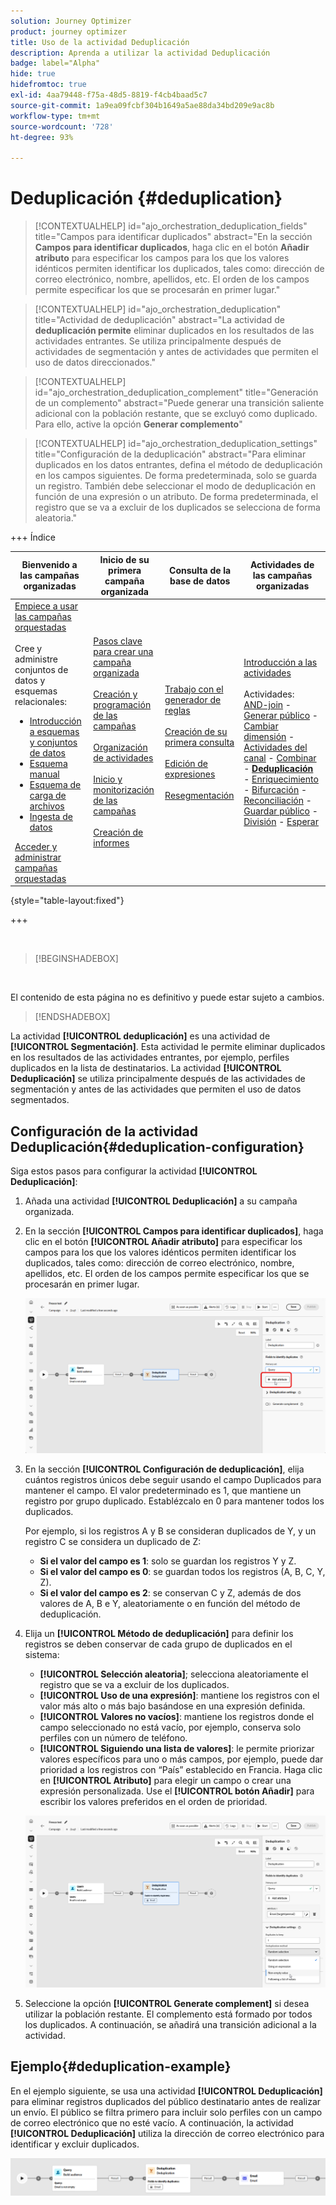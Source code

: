 ```yaml
---
solution: Journey Optimizer
product: journey optimizer
title: Uso de la actividad Deduplicación
description: Aprenda a utilizar la actividad Deduplicación
badge: label="Alpha"
hide: true
hidefromtoc: true
exl-id: 4aa79448-f75a-48d5-8819-f4cb4baad5c7
source-git-commit: 1a9ea09fcbf304b1649a5ae88da34bd209e9ac8b
workflow-type: tm+mt
source-wordcount: '728'
ht-degree: 93%

---
```


# Deduplicación {#deduplication}

>[!CONTEXTUALHELP]
>id="ajo_orchestration_deduplication_fields"
>title="Campos para identificar duplicados"
>abstract="En la sección **Campos para identificar duplicados**, haga clic en el botón **Añadir atributo** para especificar los campos para los que los valores idénticos permiten identificar los duplicados, tales como: dirección de correo electrónico, nombre, apellidos, etc. El orden de los campos permite especificar los que se procesarán en primer lugar."

>[!CONTEXTUALHELP]
>id="ajo_orchestration_deduplication"
>title="Actividad de deduplicación"
>abstract="La actividad de **deduplicación permite** eliminar duplicados en los resultados de las actividades entrantes. Se utiliza principalmente después de actividades de segmentación y antes de actividades que permiten el uso de datos direccionados."

>[!CONTEXTUALHELP]
>id="ajo_orchestration_deduplication_complement"
>title="Generación de un complemento"
>abstract="Puede generar una transición saliente adicional con la población restante, que se excluyó como duplicado. Para ello, active la opción **Generar complemento**"

>[!CONTEXTUALHELP]
>id="ajo_orchestration_deduplication_settings"
>title="Configuración de la deduplicación"
>abstract="Para eliminar duplicados en los datos entrantes, defina el método de deduplicación en los campos siguientes. De forma predeterminada, solo se guarda un registro. También debe seleccionar el modo de deduplicación en función de una expresión o un atributo. De forma predeterminada, el registro que se va a excluir de los duplicados se selecciona de forma aleatoria."


+++ Índice

| Bienvenido a las campañas organizadas | Inicio de su primera campaña organizada | Consulta de la base de datos | Actividades de las campañas organizadas |
|---|---|---|---|
| [Empiece a usar las campañas orquestadas](../gs-orchestrated-campaigns.md)<br/><br/>Cree y administre conjuntos de datos y esquemas relacionales:</br> <ul><li>[Introducción a esquemas y conjuntos de datos](../gs-schemas.md)</li><li>[Esquema manual](../manual-schema.md)</li><li>[Esquema de carga de archivos](../file-upload-schema.md)</li><li>[Ingesta de datos](../ingest-data.md)</li></ul>[Acceder y administrar campañas orquestadas](../access-manage-orchestrated-campaigns.md) | [Pasos clave para crear una campaña organizada](../gs-campaign-creation.md)<br/><br/>[Creación y programación de las campañas](../create-orchestrated-campaign.md)<br/><br/>[Organización de actividades](../orchestrate-activities.md)<br/><br/>[Inicio y monitorización de las campañas](../start-monitor-campaigns.md)<br/><br/>[Creación de informes](../reporting-campaigns.md) | [Trabajo con el generador de reglas](../orchestrated-rule-builder.md)<br/><br/>[Creación de su primera consulta](../build-query.md)<br/><br/>[Edición de expresiones](../edit-expressions.md)<br/><br/>[Resegmentación](../retarget.md) | [Introducción a las actividades](about-activities.md)<br/><br/>Actividades:<br/>[AND-join](and-join.md) - [Generar público](build-audience.md) - [Cambiar dimensión](change-dimension.md) - [Actividades del canal](channels.md) - [Combinar](combine.md) - <b>[Deduplicación](deduplication.md)</b> - [Enriquecimiento](enrichment.md) - [Bifurcación](fork.md) - [Reconciliación](reconciliation.md) - [Guardar público](save-audience.md) - [División](split.md) - [Esperar](wait.md) |

{style="table-layout:fixed"}

+++

<br/>

>[!BEGINSHADEBOX]

</br>

El contenido de esta página no es definitivo y puede estar sujeto a cambios.

>[!ENDSHADEBOX]

La actividad **[!UICONTROL deduplicación]** es una actividad de **[!UICONTROL Segmentación]**. Esta actividad le permite eliminar duplicados en los resultados de las actividades entrantes, por ejemplo, perfiles duplicados en la lista de destinatarios. La actividad **[!UICONTROL Deduplicación]** se utiliza principalmente después de las actividades de segmentación y antes de las actividades que permiten el uso de datos segmentados.

## Configuración de la actividad Deduplicación{#deduplication-configuration}

Siga estos pasos para configurar la actividad **[!UICONTROL Deduplicación]**:


1. Añada una actividad **[!UICONTROL Deduplicación]** a su campaña organizada.

1. En la sección **[!UICONTROL Campos para identificar duplicados]**, haga clic en el botón **[!UICONTROL Añadir atributo]** para especificar los campos para los que los valores idénticos permiten identificar los duplicados, tales como: dirección de correo electrónico, nombre, apellidos, etc. El orden de los campos permite especificar los que se procesarán en primer lugar.

   ![](../assets/deduplication-1.png)

1. En la sección **[!UICONTROL Configuración de deduplicación]**, elija cuántos registros únicos debe seguir usando el campo Duplicados para mantener el campo. El valor predeterminado es 1, que mantiene un registro por grupo duplicado. Establézcalo en 0 para mantener todos los duplicados.

   Por ejemplo, si los registros A y B se consideran duplicados de Y, y un registro C se considera un duplicado de Z:

   * **Si el valor del campo es 1**: solo se guardan los registros Y y Z.
   * **Si el valor del campo es 0**: se guardan todos los registros (A, B, C, Y, Z).
   * **Si el valor del campo es 2**: se conservan C y Z, además de dos valores de A, B e Y, aleatoriamente o en función del método de deduplicación.

1. Elija un **[!UICONTROL Método de deduplicación]** para definir los registros se deben conservar de cada grupo de duplicados en el sistema:

   * **[!UICONTROL Selección aleatoria]**; selecciona aleatoriamente el registro que se va a excluir de los duplicados.
   * **[!UICONTROL Uso de una expresión]**: mantiene los registros con el valor más alto o más bajo basándose en una expresión definida.
   * **[!UICONTROL Valores no vacíos]**: mantiene los registros donde el campo seleccionado no está vacío, por ejemplo, conserva solo perfiles con un número de teléfono.
   * **[!UICONTROL Siguiendo una lista de valores]**: le permite priorizar valores específicos para uno o más campos, por ejemplo, puede dar prioridad a los registros con “País” establecido en Francia. Haga clic en **[!UICONTROL Atributo]** para elegir un campo o crear una expresión personalizada. Use el **[!UICONTROL botón Añadir]** para escribir los valores preferidos en el orden de prioridad.

   ![](../assets/deduplication-2.png)

1. Seleccione la opción **[!UICONTROL Generate complement]** si desea utilizar la población restante. El complemento está formado por todos los duplicados. A continuación, se añadirá una transición adicional a la actividad.

## Ejemplo{#deduplication-example}

En el ejemplo siguiente, se usa una actividad **[!UICONTROL Deduplicación]** para eliminar registros duplicados del público destinatario antes de realizar un envío. El público se filtra primero para incluir solo perfiles con un campo de correo electrónico que no esté vacío. A continuación, la actividad **[!UICONTROL Deduplicación]** utiliza la dirección de correo electrónico para identificar y excluir duplicados.

![](../assets/deduplication-3.png)
